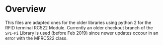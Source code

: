 # Overview
This files are adapted ones for the older libraries using python 2 for the RFID terminal
RC522 Module. Currently an older checkout branch of the `SPI-Pi` Library is used (before Feb 2019) since newer updates occour in an error
with the MFRC522 class.
